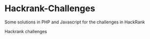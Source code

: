 # Hackrank-Challenges

Some solutions in PHP and Javascript for the challenges in HackRank


Hackrank challenges
